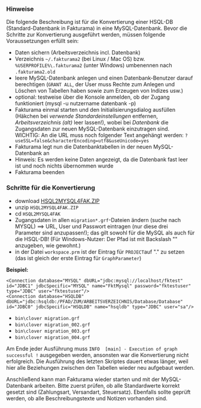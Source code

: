 ### Hinweise
Die folgende Beschreibung ist für die Konvertierung einer HSQL-DB (Standard-Datenbank in Fakturama) in eine MySQL-Datenbank. Bevor die Schritte zur Konvertierung ausgeführt werden, müssen folgende Voraussetzungen erfüllt sein:

- Daten sichern (Arbeitsverzeichnis incl. Datenbank)
- Verzeichnis `~/.fakturama2` (bei Linux / Mac OS) bzw. `%USERPROFILE%\.fakturama2` (unter Windows) umbenennen nach `.fakturama2.old`
- leere MySQL-Datenbank anlegen und einen Datenbank-Benutzer darauf berechtigen (`GRANT ALL`, der User muss Rechte zum Anlegen und Löschen von Tabellen haben sowie zum Erzeugen von Indizes usw.)
- optional: testweise über die Konsole anmelden, ob der Zugang funktioniert (mysql -u nutzername datenbank -p)
- Fakturama einmal starten und den Initialisierungsdialog ausfüllen (Häkchen bei _verwende Standardeinstellungen_ entfernen, _Arbeitsverzeichnis (alt)_ leer lassen!), wobei bei _Datenbank_ die Zugangsdaten zur neuen MySQL-Datenbank einzutragen sind. WICHTIG: An die URL muss noch folgender Text angehängt werden: `?useSSL=false&characterEncoding=utf8&useUnicode=yes`
- Fakturama legt nun die Datenbanktabellen in der neuen MySQL-Datenbank an
- Hinweis: Es werden keine Daten angezeigt, da die Datenbank fast leer ist und noch nichts übernommen wurde
- Fakturama beenden

### Schritte für die Konvertierung

- download [HSQL2MYSQL4FAK.ZIP](https://files.fakturama.info/release/HSQL2MYSQL4FAK.ZIP)
- unzip `HSQL2MYSQL4FAK.ZIP`
- cd `HSQL2MYSQL4FAK`
- Zugangsdaten in allen `migration*.grf`-Dateien ändern (suche nach MYSQL) ==> URL, User und Passwort eintragen (nur diese drei Parameter sind anzupassen!); das gilt sowohl für die MySQL als auch für die HSQL-DB! (Für Windows-Nutzer: Der Pfad ist mit Backslash "\" anzugeben, wie gewohnt.)
- in der Datei `workspace.prm` ist der Eintrag für `PROJECT`auf "." zu setzen (das ist gleich der erste Eintrag für `GraphParameter`)

**Beispiel:**

	<Connection database="MYSQL" dbURL="jdbc:mysql://localhost/fktest" id="JDBC1" jdbcSpecific="MYSQL" name="FktMysql" password="fktestuser" type="JDBC" user="fktestuser"/>
	<Connection database="HSQLDB" dbURL="jdbc:hsqldb:/PFAD/ZUM/ARBEITSVERZEICHNIS/Database/Database" id="JDBC0" jdbcSpecific="HSQLDB" name="hsqldb" type="JDBC" user="sa"/>

- `bin\clover migration.grf`
- `bin\clover migration_002.grf`
- `bin\clover migration_003.grf`
- `bin\clover migration_004.grf`

Am Ende jeder Ausführung muss `INFO  [main] - Execution of graph successful !` ausgegeben werden, ansonsten war die Konvertierung nicht erfolgreich. Die Ausführung des letzten Skriptes dauert etwas länger, weil hier alle Beziehungen zwischen den Tabellen wieder neu aufgebaut werden.

Anschließend kann man Fakturama wieder starten und mit der MySQL-Datenbank arbeiten. Bitte zuerst prüfen, ob alle Standardwerte korrekt gesetzt sind (Zahlungsart, Versandart, Steuersatz). Ebenfalls sollte geprüft werden, ob alle Beschreibungstexte und Notizen vorhanden sind. 
